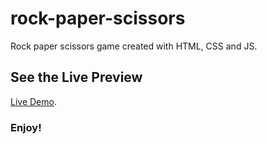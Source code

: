# rock-paper-scissors
Rock paper scissors game created with HTML, CSS and JS.

## See the Live Preview

[Live Demo](https://Lishayg.github.io/rock-paper-scissors).

### Enjoy!